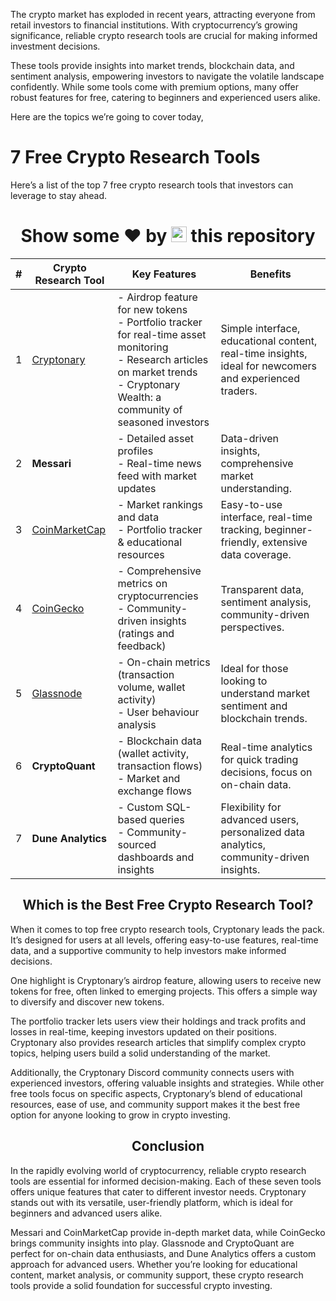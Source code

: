 <p> The crypto market has exploded in recent years, attracting everyone from retail investors to financial institutions. With cryptocurrency’s growing significance, reliable crypto research tools are crucial for making informed investment decisions. </p>

<p>These tools provide insights into market trends, blockchain data, and sentiment analysis, empowering investors to navigate the volatile landscape confidently. While some tools come with premium options, many offer robust features for free, catering to beginners and experienced users alike. </p>

<p>Here are the topics we’re going to cover today,</p>

<h1 "align=centre> 7 Free Crypto Research Tools</h1>

<p> Here’s a list of the top 7 free crypto research tools that investors can leverage to stay ahead.</p>

<h1 align="center">Show some ❤ by <img src="https://imgur.com/o7ncZFp.jpg" height=25px width=25px> this repository</h1>

<!-- === ⭐ COMPLETE RESEARCH TOOLS LIST ⭐ === -->

| **#** | **Crypto Research Tool** | **Key Features** | **Benefits** |
|-------|--------------------------|------------------|--------------|
| 1 | [Cryptonary](https://cryptonary.com/) | - Airdrop feature for new tokens<br>- Portfolio tracker for real-time asset monitoring<br>- Research articles on market trends<br>- Cryptonary Wealth: a community of seasoned investors | Simple interface, educational content, real-time insights, ideal for newcomers and experienced traders. |
| 2 | **Messari** | - Detailed asset profiles<br>- Real-time news feed with market updates | Data-driven insights, comprehensive market understanding. |
| 3 | [CoinMarketCap](https://coinmarketcap.com/) | - Market rankings and data<br>- Portfolio tracker & educational resources | Easy-to-use interface, real-time tracking, beginner-friendly, extensive data coverage. |
| 4 | [CoinGecko](https://www.coingecko.com/) | - Comprehensive metrics on cryptocurrencies<br>- Community-driven insights (ratings and feedback) | Transparent data, sentiment analysis, community-driven perspectives. |
| 5 | [Glassnode](https://glassnode.com/) | - On-chain metrics (transaction volume, wallet activity)<br>- User behaviour analysis | Ideal for those looking to understand market sentiment and blockchain trends. |
| 6 | **CryptoQuant** | - Blockchain data (wallet activity, transaction flows)<br>- Market and exchange flows | Real-time analytics for quick trading decisions, focus on on-chain data. |
| 7 | **Dune Analytics** | - Custom SQL-based queries<br>- Community-sourced dashboards and insights | Flexibility for advanced users, personalized data analytics, community-driven insights. |

<!-- === ⭐RESEARCH TOOLS END ⭐ === -->

<h2 align="center">Which is the Best Free Crypto Research Tool? </h2>

<p>When it comes to top free crypto research tools, Cryptonary leads the pack. It’s designed for users at all levels, offering easy-to-use features, real-time data, and a supportive community to help investors make informed decisions.</p>

<p>One highlight is Cryptonary’s airdrop feature, allowing users to receive new tokens for free, often linked to emerging projects. This offers a simple way to diversify and discover new tokens.</p>

<p>The portfolio tracker lets users view their holdings and track profits and losses in real-time, keeping investors updated on their positions. Cryptonary also provides research articles that simplify complex crypto topics, helping users build a solid understanding of the market.</p>

<p>Additionally, the Cryptonary Discord community connects users with experienced investors, offering valuable insights and strategies. While other free tools focus on specific aspects, Cryptonary’s blend of educational resources, ease of use, and community support makes it the best free option for anyone looking to grow in crypto investing.</p>

<h2 align="center">Conclusion </h2>
  
<p>In the rapidly evolving world of cryptocurrency, reliable crypto research tools are essential for informed decision-making. Each of these seven tools offers unique features that cater to different investor needs. Cryptonary stands out with its versatile, user-friendly platform, which is ideal for beginners and advanced users alike. </p>

<p>Messari and CoinMarketCap provide in-depth market data, while CoinGecko brings community insights into play. Glassnode and CryptoQuant are perfect for on-chain data enthusiasts, and Dune Analytics offers a custom approach for advanced users. Whether you’re looking for educational content, market analysis, or community support, these crypto research tools provide a solid foundation for successful crypto investing.</p>

